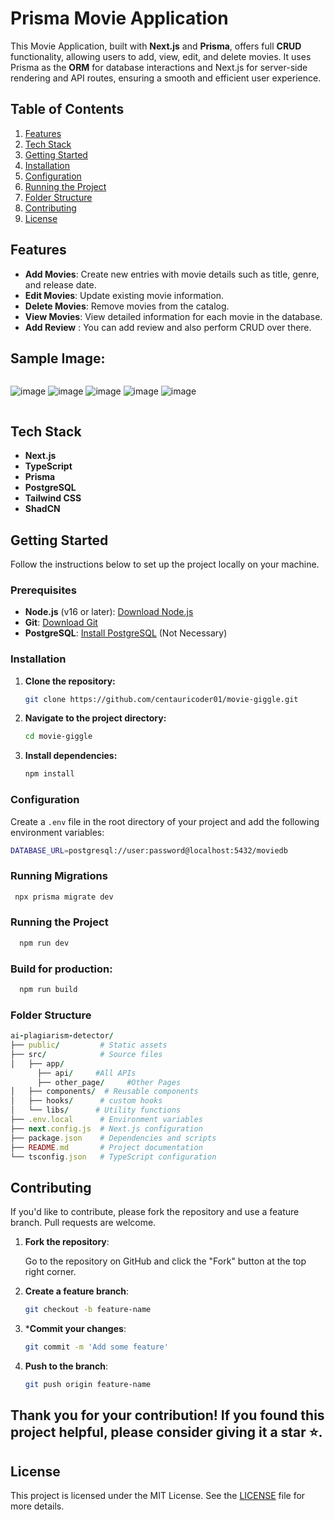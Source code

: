 # Prisma Movie Application

This Movie Application, built with **Next.js** and **Prisma**, offers full **CRUD** functionality, allowing users to add, view, edit, and delete movies. It uses Prisma as the **ORM** for database interactions and Next.js for server-side rendering and API routes, ensuring a smooth and efficient user experience.

## Table of Contents

1. [Features](#features)
2. [Tech Stack](#tech-stack)
3. [Getting Started](#getting-started)
4. [Installation](#installation)
5. [Configuration](#configuration)
6. [Running the Project](#running-the-project)
7. [Folder Structure](#folder-structure)
8. [Contributing](#contributing)
9. [License](#license)

## Features
- **Add Movies**: Create new entries with movie details such as title, genre, and release date.
- **Edit Movies**: Update existing movie information.
- **Delete Movies**: Remove movies from the catalog.
- **View Movies**: View detailed information for each movie in the database.
- **Add Review** : You can add review and also perform CRUD over there.
  
## Sample Image: 

<div style="display: flex; justify-content: space-between;">

![image](https://github.com/user-attachments/assets/bbdf9ba0-ddae-4465-9eca-890f4918ee9a)
![image](https://github.com/user-attachments/assets/dbcf811c-dc44-4bf8-8013-d85674a1561d)
![image](https://github.com/user-attachments/assets/6f8c8be2-20eb-4ebc-9fb3-711fbb56cd9b)
![image](https://github.com/user-attachments/assets/2519fb75-7a8c-485c-bd9e-36dcf0555f9c)
![image](https://github.com/user-attachments/assets/887af63a-e82f-4da5-a904-55dba958fb1f)
</div>

## Tech Stack

- **Next.js**
- **TypeScript**
- **Prisma**
- **PostgreSQL**
- **Tailwind CSS**
- **ShadCN**

## Getting Started

Follow the instructions below to set up the project locally on your machine.

### Prerequisites

- **Node.js** (v16 or later): [Download Node.js](https://nodejs.org/)
- **Git**: [Download Git](https://git-scm.com/)
- **PostgreSQL**: [Install PostgreSQL](https://www.postgresql.org/download/) (Not Necessary)

### Installation

1. **Clone the repository:**

   ```bash
   git clone https://github.com/centauricoder01/movie-giggle.git
   
2. **Navigate to the project directory:**
   ```bash
   cd movie-giggle

3. **Install dependencies:**
   ```bash
   npm install


### Configuration

Create a `.env` file in the root directory of your project and add the following environment variables:

  ```bash
 DATABASE_URL=postgresql://user:password@localhost:5432/moviedb

```

### Running Migrations

  ```bash
   npx prisma migrate dev
  ```

### Running the Project

  ```bash
    npm run dev
  ```

### Build for production:
  ```bash
    npm run build
  ```
### Folder Structure

  ```ruby
ai-plagiarism-detector/
├── public/         # Static assets
├── src/            # Source files
│   ├── app/
        ├── api/     #All APIs
        ├── other_page/     #Other Pages
│   ├── components/  # Reusable components
│   ├── hooks/      # custom hooks
│   └── libs/      # Utility functions
├── .env.local      # Environment variables
├── next.config.js  # Next.js configuration
├── package.json    # Dependencies and scripts
├── README.md       # Project documentation
└── tsconfig.json   # TypeScript configuration
```

## Contributing

If you'd like to contribute, please fork the repository and use a feature branch. Pull requests are welcome.

1. **Fork the repository**:

   Go to the repository on GitHub and click the "Fork" button at the top right corner.

2. **Create a feature branch**:

   ```bash
   git checkout -b feature-name

3. ***Commit your changes**:
     ```bash
     git commit -m 'Add some feature'
     
4. **Push to the branch**:
     ```bash
     git push origin feature-name
     ```

## Thank you for your contribution! If you found this project helpful, please consider giving it a star ⭐.

## License

This project is licensed under the MIT License. See the [LICENSE](./LICENSE) file for more details.
